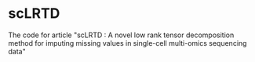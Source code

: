 # scLRTD
The code for article "scLRTD : A novel low rank tensor decomposition method for imputing missing values in single-cell multi-omics sequencing data"
